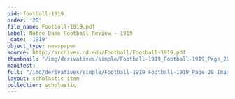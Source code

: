 ```yaml
---
pid: football-1919
order: '20'
file_name: Football-1919.pdf
label: Notre Dame Football Review - 1919
_date: '1919'
object_type: newspaper
source: http://archives.nd.edu/Football/Football-1919.pdf
thumbnail: "/img/derivatives/simple/Football-1919_Football-1919_Page_28_Image_0001/thumbnail.jpg"
manifest:
full: "/img/derivatives/simple/Football-1919_Football-1919_Page_28_Image_0001/fullwidth.jpg"
layout: scholastic_item
collection: scholastic
---
```

